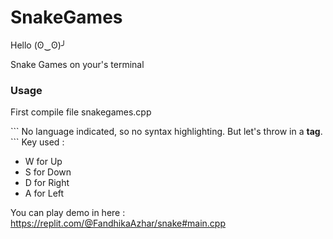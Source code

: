 # SnakeGames
Hello (ʘ‿ʘ)╯

Snake Games on your's terminal
<h3> Usage </h3>
<p> First compile file snakegames.cpp </p>
```
No language indicated, so no syntax highlighting. 
But let's throw in a <b>tag</b>.
```
Key used :

- W for Up
- S for Down
- D for Right
- A for Left

You can play demo in here : https://replit.com/@FandhikaAzhar/snake#main.cpp

